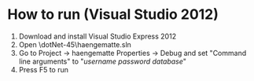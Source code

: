 How to run (Visual Studio 2012)
=========================================

1. Download and install Visual Studio Express 2012
1. Open \dotNet-45\haengematte.sln
1. Go to Project -> haengematte Properties -> Debug and set "Command line arguments" to "*username password database*"
1. Press F5 to run